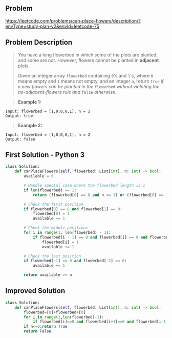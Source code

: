 ## Problem

https://leetcode.com/problems/can-place-flowers/description/?envType=study-plan-v2&envId=leetcode-75

## Problem Description

> You have a long flowerbed in which some of the plots are planted, and some are not. However, flowers cannot be planted in **adjacent** plots.
>
> Given an integer array `flowerbed` containing `0`'s and `1`'s, where `0` means empty and `1` means not empty, and an integer `n`, return `true` *if* `n` *new flowers can be planted in the* `flowerbed` *without violating the no-adjacent-flowers rule and* `false` *otherwise*.

>**Example 1:**

```
Input: flowerbed = [1,0,0,0,1], n = 1
Output: true
```

> **Example 2:**

```
Input: flowerbed = [1,0,0,0,1], n = 2
Output: false
```

## First Solution - Python 3

```python
class Solution:
    def canPlaceFlowers(self, flowerbed: List[int], n: int) -> bool:
        available = 0

        # Handle special case where the flowerbed length is 1
        if len(flowerbed) == 1:
            return (flowerbed[0] == 0 and n <= 1) or (flowerbed[0] == 1 and n == 0)

        # Check the first position
        if flowerbed[0] == 0 and flowerbed[1] == 0:
            flowerbed[0] = 1
            available += 1

        # Check the middle positions
        for i in range(1, len(flowerbed) - 1):
            if flowerbed[i - 1] == 0 and flowerbed[i] == 0 and flowerbed[i + 1] == 0:
                flowerbed[i] = 1
                available += 1

        # Check the last position
        if flowerbed[-1] == 0 and flowerbed[-2] == 0:
            available += 1

        return available >= n

```

## Improved Solution

```python
class Solution:
    def canPlaceFlowers(self, flowerbed: List[int], n: int) -> bool:
        flowerbed=[0]+flowerbed+[0]
        for i in range(1,len(flowerbed)-1):
            if flowerbed[i]==0 and flowerbed[i+1]==0 and flowerbed[i-1]==0:flowerbed[i]=1;n-=1
        if n<=0:return True
        return False
```

